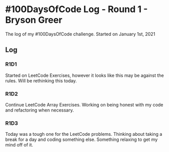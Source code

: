 # #100DaysOfCode Log - Round 1 - Bryson Greer

The log of my #100DaysOfCode challenge. Started on January 1st, 2021

## Log

### R1D1 
Started on LeetCode Exercises, however it looks like this may be against the rules. Will be rethinking this today.

### R1D2
Continue LeetCode Array Exercises. Working on being honest with my code and refactoring when necessary.

### R1D3
Today was a tough one for the LeetCode problems. Thinking about taking a break for a day and coding something else. Something relaxing to get my mind off of it.